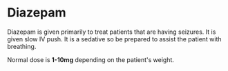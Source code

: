# Diazepam

Diazepam is given primarily to treat patients that are having seizures. It is given slow IV push. It is a sedative so be prepared to assist the patient with breathing.

Normal dose is **1-10mg** depending on the patient's weight.
